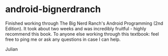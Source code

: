 # android-bignerdranch

Finished working through The Big Nerd Ranch's Android Programming (2nd Edition). It took about two weeks and was incredibly fruitful - highly recommend this book. To anyone else working through this textbook: feel free to ping me or ask any questions in case I can help.

Julian
